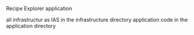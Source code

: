 Recipe Explorer application

all infrastructur as IAS in the infrastructure directory
application code in the application directory
